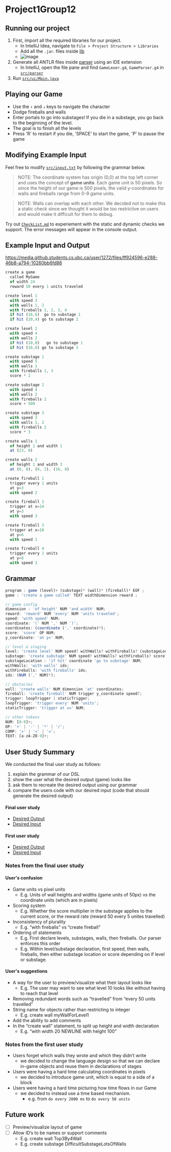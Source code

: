 # Project1Group12

## Running our project
1. First, import all the required libraries for our project.
    - In IntelliJ Idea, navigate to `File > Project Structure > Libraries`
    - Add all the `.jar`. files inside [lib](lib)
    - ![image](https://media.github.students.cs.ubc.ca/user/1272/files/b959a973-dfb7-4b20-8aa1-1e2f7f761aeb)
2. Generate all ANTLR files inside [parser](src/parser) using an IDE extension
    - In IntelliJ, open the file pane and find `GameLexer.g4`, `GameParser.g4` in [`src/parser`](src/parser)
3. Run [`src/ui/Main.java`](src/ui/Main.java)

## Playing our Game
- Use the `↑` and `↓` keys to navigate the character
- Dodge fireballs and walls
- Enter portals to go into substages! If you die in a substage, you go back to the beginning of the level.
- The goal is to finish all the levels
- Press 'R' to restart if you die, 'SPACE' to start the game, 'P' to pause the game

## Modifying Example Input
Feel free to modify [`src/input.txt`](src/input.txt) by following the grammar below. 

> NOTE: The coordinate system has origin (0,0) at the top left corner and uses the concept of **game units**. Each game unit is 50 pixels. So since the height of our game is 500 pixels, the valid y-coordinates for walls and fireballs range from 0-9 game units.

> NOTE: Walls can overlap with each other. We decided not to make this a static check since we thought it would be too restrictive on users and would make it difficult for them to debug.

Try out [`CheckList.md`](CheckList.md) to experiement with the static and dynamic checks we support. The error messages will appear in the console output.


## Example Input and Output
https://media.github.students.cs.ubc.ca/user/1272/files/ff924596-e288-46b8-a794-10260bb6fd86

```javascript
create a game
  called MyGame
  of width 24
  reward 50 every 1 units traveled

create level 1
  with speed 3
  with walls 1, 2
  with fireballs 1, 2, 3, 4
  if hit (16,6)  go to substage 1
  if hit (20,4) go to substage 2

create level 2
  with speed 4
  with walls 2
  if hit (10,0)   go to substage 1
  if hit (16,6) go to substage 3

create substage 1
  with speed 5
  with walls 1
  with fireballs 1, 3
  score * 2

create substage 2
  with speed 4
  with walls 2
  with fireballs 2
  score + 500

create substage 3
  with speed 3
  with walls 1, 2
  with fireballs 2
  score * 3

create walls 1
  of height 1 and width 1
  at (23, 0)

create walls 2
  of height 1 and width 3
  at (0, 0), (8, 2), (16, 8)

create fireball 1
  trigger every 1 units
  at y=3
  with speed 2

create fireball 2
  trigger at x=14
  at y=3
  with speed 3

create fireball 3
  trigger at x=18
  at y=6
  with speed 1

create fireball 4
  trigger every 1 units
  at y=8
  with speed 3
```
## Grammar

```js
program : game (level)+ (substage)* (wall)* (fireball)* EOF ;
game : 'create a game called' TEXT widthDimension reward ;

// game config
dimension : 'of height' NUM 'and width' NUM;
reward: 'reward' NUM 'every' NUM 'units traveled';
speed: 'with speed' NUM;
coordinate: '(' NUM ',' NUM ')';
coordinates: (coordinate (',' coordinate)*);
score: 'score' OP NUM;
y_coordinate: 'at y=' NUM;

// level & staging
level: 'create level' NUM speed? withWalls? withFireballs? (substageLocation)*;
substage: 'create substage' NUM speed? withWalls? withFireballs? score?;
substageLocation : 'if hit' coordinate 'go to substage' NUM;
withWalls: 'with walls' ids;
withFireballs: 'with fireballs' ids;
ids: (NUM (',' NUM)*);

// obstacles
wall: 'create walls' NUM dimension 'at' coordinates;
fireball: 'create fireball' NUM trigger y_coordinate speed?;
trigger: loopTrigger | staticTrigger;
loopTrigger: 'trigger every' NUM 'units';
staticTrigger: 'trigger at x=' NUM;

// other tokens
NUM: [0-9]+;
OP: '+' | '-' | '*' | '/';
COMP: '>' | '<' | '=';
TEXT: [a-zA-Z0-9]+;
```

## User Study Summary
We conducted the final user study as follows:

1. explain the grammar of our DSL
2. show the user what the desired output (game) looks like
3. ask them to recreate the desired output using our grammar
4. compare the users code with our desired input (code that should generate the desired output)

#### Final user study

- [Desired Output](./SecondUserStudyExampleOutput.pdf)
- [Desired Input](./SecondUserStudyExampleOutput.pdf)

#### First user study

- [Desired Output](./FirstUserStudyExampleOutput.pdf)
- [Desired Input](./FirstUserStudyExampleInput.md)

### Notes from the final user study
#### User's confusion
- Game units vs pixel units 
    - E.g. Units of wall heights and widths (game units of 50px) vs the coordinate units (which are in pixels)
- Scoring system 
    - E.g. Whether the score multiplier in the substage applies to the current score, or the reward rate (reward 50 every 5 unites travelled)
- Inconsistency of plurality 
    - E.g. “with fireballs” vs “create fireball”
- Ordering of statements
    - E.g. First declare levels, substages, walls, then fireballs. Our parser enforces this order
    - E.g. Within level/substage declaration, first speed, then walls, fireballs, then either substage location or score depending on if level or substage.

#### User's suggestions
- A way for the user to preview/visualize what their layout looks like
    - E.g. The user may want to see what level 10 looks like without having to reach that level
- Removing redundant words such as “travelled” from “every 50 units travelled”
- String name for objects rather than restricting to integer
    - E.g. create wall myWallForLevel1
- Add the ability to add comments
- In the “create wall” statement, to split up height and width declaration
    - E.g. “with width 20 NEWLINE with height 100”


### Notes from the first user study
- Users forget which walls they wrote and which they didn’t write
    - we decided to change the language design so that we can declare in-game objects and reuse them in declarations of stages
- Users were having a hard time calculating coordinates in pixels
    - we decided to introduce game unit, which is equal to a side of a block
- Users were having a hard time picturing how time flows in our Game 
    - we decided to instead use a time based mechanism.
        - e.g. from `do every 2000 ms` to `do every 50 units` 

## Future work
- [ ] Preview/visualize layout of game
- [ ] Allow ID’s to be names or support comments
    - E.g. create wall Top3By4Wall
    - E.g. create substage DifficultSubstageLotsOfWalls
